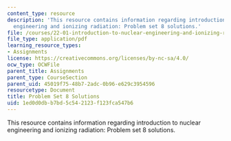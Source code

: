 ```yaml
---
content_type: resource
description: 'This resource contains information regarding introduction to nuclear
  engineering and ionizing radiation: Problem set 8 solutions.'
file: /courses/22-01-introduction-to-nuclear-engineering-and-ionizing-radiation-fall-2016/1ed0d0dbb7bd5c542123f123fca547b6_MIT22_01F16_ProblemSet8Sol.pdf
file_type: application/pdf
learning_resource_types:
- Assignments
license: https://creativecommons.org/licenses/by-nc-sa/4.0/
ocw_type: OCWFile
parent_title: Assignments
parent_type: CourseSection
parent_uid: 45019f75-48b7-2adc-0b96-e629c3954596
resourcetype: Document
title: Problem Set 8 Solutions
uid: 1ed0d0db-b7bd-5c54-2123-f123fca547b6
---
```

This resource contains information regarding introduction to nuclear engineering and ionizing radiation: Problem set 8 solutions.